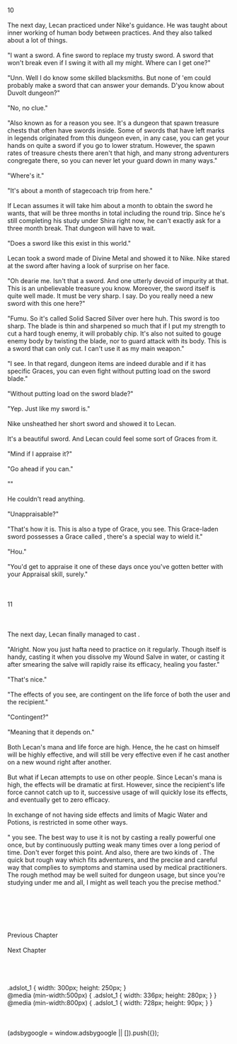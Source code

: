<br/>
10<br/>
<br/>
The next day, Lecan practiced <Recovery> under Nike's guidance. He was taught about inner working of human body between practices. And they also talked about a lot of things.<br/>
<br/>
"I want a sword. A fine sword to replace my trusty sword. A sword that won't break even if I swing it with all my might. Where can I get one?"<br/>
<br/>
"Unn. Well I do know some skilled blacksmiths. But none of 'em could probably make a sword that can answer your demands. D'you know about Duvolt dungeon?"<br/>
<br/>
"No, no clue."<br/>
<br/>
"Also known as <Sword Dungeon> for a reason you see. It's a dungeon that spawn treasure chests that often have swords inside. Some of swords that have left marks in legends originated from this dungeon even, in any case, you can get your hands on quite a sword if you go to lower stratum. However, the spawn rates of treasure chests there aren't that high, and many strong adventurers congregate there, so you can never let your guard down in many ways."<br/>
<br/>
"Where's it."<br/>
<br/>
"It's about a month of stagecoach trip from here."<br/>
<br/>
If Lecan assumes it will take him about a month to obtain the sword he wants, that will be three months in total including the round trip. Since he's still completing his study under Shira right now, he can't exactly ask for a three month break. That dungeon will have to wait.<br/>
<br/>
"Does a sword like this exist in this world."<br/>
<br/>
Lecan took a sword made of Divine Metal and showed it to Nike. Nike stared at the sword after having a look of surprise on her face.<br/>
<br/>
"Oh dearie me. Isn't that a <Solid Sacred Silver> sword. And one utterly devoid of impurity at that. This is an unbelievable treasure you know. Moreover, the sword itself is quite well made. It must be very sharp. I say. Do you really need a new sword with this one here?"<br/>
<br/>
"Fumu. So it's called Solid Sacred Silver over here huh. This sword is too sharp. The blade is thin and sharpened so much that if I put my strength to cut a hard tough enemy, it will probably chip. It's also not suited to gouge enemy body by twisting the blade, nor to guard attack with its body. This is a sword that can only cut. I can't use it as my main weapon."<br/>
<br/>
"I see. In that regard, dungeon items are indeed durable and if it has specific Graces, you can even fight without putting load on the sword blade."<br/>
<br/>
"Without putting load on the sword blade?"<br/>
<br/>
"Yep. Just like my sword is."<br/>
<br/>
Nike unsheathed her short sword and showed it to Lecan.<br/>
<br/>
It's a beautiful sword. And Lecan could feel some sort of Graces from it.<br/>
<br/>
"Mind if I appraise it?"<br/>
<br/>
"Go ahead if you can."<br/>
<br/>
"<Appraisal>"<br/>
<br/>
He couldn't read anything.<br/>
<br/>
"Unappraisable?"<br/>
<br/>
"That's how it is. This is also a type of Grace, you see. This Grace-laden sword possesses a Grace called <Comet Slash>, there's a special way to wield it."<br/>
<br/>
"Hou."<br/>
<br/>
"You'd get to appraise it one of these days once you've gotten better with your Appraisal skill, surely."<br/>
<br/>
<br/>
<TLN: If you're reading this novel at any other site than Sousetsuka .com you might be reading an unedited, uncorrected version of the novel.><br/>
11<br/>
<br/>
<br/>
<br/>
The next day, Lecan finally managed to cast <Recovery>.<br/>
<br/>
"Alright. Now you just hafta need to practice on it regularly. Though <Recovery> itself is handy, casting it when you dissolve my Wound Salve in water, or casting it after smearing the salve will rapidly raise its efficacy, healing you faster."<br/>
<br/>
"That's nice."<br/>
<br/>
"The effects of <Recovery> you see, are contingent on the life force of both the user and the recipient."<br/>
<br/>
"Contingent?"<br/>
<br/>
"Meaning that it depends on."<br/>
<br/>
Both Lecan's mana and life force are high. Hence, the <Recovery> he cast on himself will be highly effective, and will still be very effective even if he cast another <Recovery> on a new wound right after another.<br/>
<br/>
But what if Lecan attempts to use <Recovery> on other people. Since Lecan's mana is high, the effects will be dramatic at first. However, since the recipient's life force cannot catch up to it, successive usage of <Recovery> will quickly lose its effects, and eventually get to zero efficacy.<br/>
<br/>
In exchange of not having side effects and limits of Magic Water and Potions, <Recovery> is restricted in some other ways.<br/>
<br/>
"<Recovery> you see. The best way to use it is not by casting a really powerful one once, but by continuously putting weak <Recovery> many times over a long period of time. Don't ever forget this point. And also, there are two kinds of <Recovery>. The quick but rough way which fits adventurers, and the precise and careful way that complies to symptoms and stamina used by medical practitioners. The rough method may be well suited for dungeon usage, but since you're studying under me and all, I might as well teach you the precise method."<br/>
<br/>
<br/>
<br/>
<br/>
<br/>
<br/>
Previous Chapter<br/>
<br/>
Next Chapter <br/>
<br/>
<br/>
<br/>
<br/>
.adslot_1 { width: 300px; height: 250px; }<br/>
@media (min-width:500px) { .adslot_1 { width: 336px; height: 280px; } }<br/>
@media (min-width:800px) { .adslot_1 { width: 728px; height: 90px; } }<br/>
<br/>
<br/>
<br/>
(adsbygoogle = window.adsbygoogle || []).push({});<br/>
<br/>
<br/>
<br/>
<br/>
